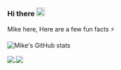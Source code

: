 
### Hi there <img src="https://raw.githubusercontent.com/MartinHeinz/MartinHeinz/master/wave.gif" width="20px">

Mike here,
Here are a few fun facts ⚡

![Mike's GitHub stats](https://github-readme-stats.vercel.app/api?username=123MwanjeMike&count_private=true&show_icons=true)

<a href="https://github.com/123MwanjeMike/github-readme-stats">
  <img align="center" src="https://github-readme-stats.vercel.app/api/top-langs/?username=123MwanjeMike&hide=jupyter%20notebook&layout=compact" />
</a>
<a href="https://github.com/123MwanjeMike/convoychat">
  <img align="center" src="https://github-readme-stats.vercel.app/api/wakatime?username=123MwanjeMike" />
</a>

<!--
**123MwanjeMike/123MwanjeMike** is a ✨ _special_ ✨ repository because its `README.md` (this file) appears on your GitHub profile.

Here are some ideas to get you started:

- 🔭 I’m currently working on ...
- 🌱 I’m currently learning ...
- 👯 I’m looking to collaborate on ...
- 🤔 I’m looking for help with ...
- 💬 Ask me about ...
- 📫 How to reach me: ...
- 😄 Pronouns: ...
- ⚡ Fun fact: ...
-->
